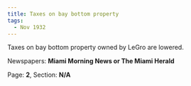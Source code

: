 ```yaml
---  
title: Taxes on bay bottom property  
tags:  
  - Nov 1932  
---  
```

  
Taxes on bay bottom property owned by LeGro are lowered.  
  
Newspapers: **Miami Morning News or The Miami Herald**  
  
Page: **2**, Section: **N/A** 
